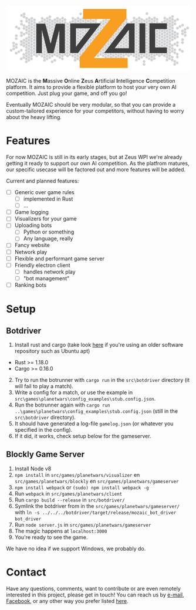 <p align="center"><img src="/resources/Design%205.PNG" alt="MOZAIC"/></p>

MOZAIC is the **M**assive **O**nline **Z**eus **A**rtificial **I**ntelligence **C**ompetition platform.
It aims to provide a flexible platform to host your very own AI competition. Just plug your game, and off you go!

Eventually MOZAIC should be very modular, so that you can provide a custom-tailored experience for your competitors, without having to worry about the heavy lifting.

# Features
For now MOZAIC is still in its early stages, but at Zeus WPI we're already getting it ready to support our own AI competition. As the platfrom matures, our specific usecase will be factored out and more features will be added.

Current and planned features:
 - [ ] Generic over game rules
   - [ ] implemented in Rust
   - [ ] ...
 - [ ] Game logging
 - [ ] Visualizers for your game
 - [ ] Uploading bots
    - [ ] Python or something
    - [ ] Any language, really
 - [ ] Fancy website
 - [ ] Network play
 - [ ] Flexible and performant game server
 - [ ] Friendly electron client
     - [ ] handles network play
     - [ ] "bot management"
  - [ ] Ranking bots

# Setup

## Botdriver

1. Install rust and cargo (take look [here](https://rustup.rs/) if you're using an older software repository such as Ubuntu apt)

- Rust >= 1.18.0
- Cargo >= 0.16.0

2. Try to run the botrunner with `cargo run` in the `src\botdriver` directory (it will fail to play a match).
3. Write a config for a match, or use the example in `src\games\planetwars\config_examples\stub.config.json`.
4. Run the botrunner again with `cargo run ..\games\planetwars\config_examples\stub.config.json` (still in the `src\botdriver` directory).
5. It should have generated a log-file `gamelog.json` (or whatever you specified in the config).
6. If it did, it works, check setup below for the gameserver.

## Blockly Game Server

1. Install Node v8
2. `npm install` in `src/games/planetwars/visualizer` en `src/games/planetwars/blockly` en `src/games/planetwars/gameserver`
3. `npm install webpack` or `(sudo) npm install webpack -g`
4. Run `webpack` in `src/games/planetwars/client`
5. Run `cargo build --release` in `src/botdriver/`
6. Symlink the botdriver from in the `src/games/planetwars/gameserver/` with `ln -s ../../../botdriver/target/release/mozaic_bot_driver bot_driver`
7. Run `node server.js` in `src/games/planetwars/gameserver`
8. The magic happens at `localhost:3000`
9. You're ready to see the game.

We have no idea if we support Windows, we probably do.

# Contact
Have any questions, comments, want to contribute or are even remotely interested in this project, please get in touch!
You can reach us by [e-mail](mailto:bestuur@zeus.ugent.be), [Facebook](https://www.facebook.com/zeus.wpi), or any other way you prefer listed [here](https://zeus.ugent.be/about/).
